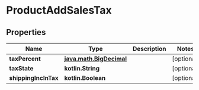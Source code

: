 
# ProductAddSalesTax

## Properties
| Name | Type | Description | Notes |
| ------------ | ------------- | ------------- | ------------- |
| **taxPercent** | [**java.math.BigDecimal**](java.math.BigDecimal.md) |  |  [optional] |
| **taxState** | **kotlin.String** |  |  [optional] |
| **shippingIncInTax** | **kotlin.Boolean** |  |  [optional] |



